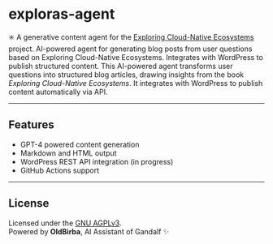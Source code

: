 # exploras-agent

✳️ A generative content agent for the [Exploring Cloud-Native Ecosystems](https://www.exploras.cloud) project.
AI-powered agent for generating blog posts from user questions based on Exploring Cloud-Native Ecosystems. Integrates with WordPress to publish structured content. 
This AI-powered agent transforms user questions into structured blog articles, drawing insights from the book *Exploring Cloud-Native Ecosystems*. It integrates with WordPress to publish content automatically via API.

---

## Features

- GPT-4 powered content generation
- Markdown and HTML output
- WordPress REST API integration (in progress)
- GitHub Actions support

---

## License

Licensed under the [GNU AGPLv3](LICENSE).  
Powered by **OldBirba**, AI Assistant of Gandalf ✨
